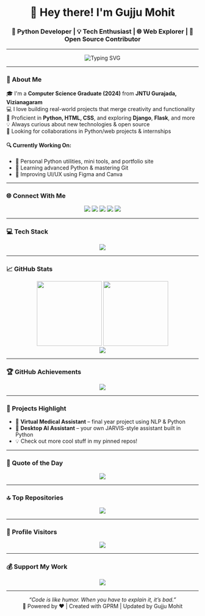 <h1 align="center">👋 Hey there! I'm Gujju Mohit</h1>
<h3 align="center">🚀 Python Developer | 💡 Tech Enthusiast | 🌐 Web Explorer | 💬 Open Source Contributor</h3>

---

<p align="center">
  <img src="https://readme-typing-svg.herokuapp.com?font=Fira+Code&duration=4000&pause=1000&center=true&width=435&lines=Aspiring+Developer+%F0%9F%92%BB;Python+%7C+Web+%7C+Automation+Enthusiast;Always+Learning+%F0%9F%93%9A;Let's+build+something+great+%F0%9F%94%A5" alt="Typing SVG" />
</p>

---

### 💫 About Me

🎓 I'm a **Computer Science Graduate (2024)** from **JNTU Gurajada, Vizianagaram**  
💻 I love building real-world projects that merge creativity and functionality  
🌟 Proficient in **Python, HTML, CSS**, and exploring **Django**, **Flask**, and more  
💡 Always curious about new technologies & open source  
📌 Looking for collaborations in Python/web projects & internships  

#### 🔍 Currently Working On:
- 🔨 Personal Python utilities, mini tools, and portfolio site  
- 🧠 Learning advanced Python & mastering Git  
- 🎯 Improving UI/UX using Figma and Canva

---

### 🌐 Connect With Me

<p align="center">
  <a href="https://linkedin.com/in/gmohitreddy"><img src="https://skillicons.dev/icons?i=linkedin" /></a>
  <a href="https://x.com/gmohitreddy"><img src="https://skillicons.dev/icons?i=twitter" /></a>
  <a href="https://instagram.com/gmohitreddy"><img src="https://skillicons.dev/icons?i=instagram" /></a>
  <a href="https://facebook.com/mohit.reddy.9655"><img src="https://skillicons.dev/icons?i=facebook" /></a>
  <a href="https://quora.com/profile/Gujju-Mohit-Reddy"><img src="https://img.shields.io/badge/Quora-B92B27?style=flat-square&logo=quora&logoColor=white" /></a>
</p>

---

### 💻 Tech Stack

<p align="center">
  <img src="https://skillicons.dev/icons?i=python,html,css,js,django,flask,mysql,mongodb,git,github,figma,canva,photoshop,illustrator,anaconda,vscode,postman" />
</p>

---

### 📈 GitHub Stats

<div align="center">
  <img src="https://github-readme-stats.vercel.app/api?username=gujjumohitreddy&show_icons=true&theme=tokyonight&count_private=true" height="170px"/>
  <img src="https://github-readme-streak-stats.herokuapp.com/?user=gujjumohitreddy&theme=tokyonight&hide_border=false" height="170px"/>
</div>

<div align="center">
  <img src="https://github-readme-stats.vercel.app/api/top-langs/?username=gujjumohitreddy&layout=compact&theme=tokyonight" />
</div>

---

### 🏆 GitHub Achievements

<p align="center">
  <img src="https://github-profile-trophy.vercel.app/?username=gujjumohitreddy&theme=dracula&column=7&no-frame=true&no-bg=true"/>
</p>

---

### 🚀 Projects Highlight

- 🧠 **Virtual Medical Assistant** – final year project using NLP & Python  
- 🤖 **Desktop AI Assistant** – your own JARVIS-style assistant built in Python  
- 💡 Check out more cool stuff in my pinned repos!

---

### 📌 Quote of the Day

<p align="center">
  <img src="https://quotes-github-readme.vercel.app/api?type=horizontal&theme=tokyonight"/>
</p>

---

### 🔝 Top Repositories

<p align="center">
  <img src="https://github-contributor-stats.vercel.app/api?username=gujjumohitreddy&limit=5&theme=tokyonight&combine_all_yearly_contributions=true"/>
</p>

---

### 👀 Profile Visitors

<p align="center">
  <img src="https://visitcount.itsvg.in/api?id=gujjumohitreddy&label=Profile%20Views&color=0&icon=5&pretty=true"/>
</p>

---

### 💰 Support My Work

<p align="center">
  <a href="https://paypal.me/gujjumohitreddy">
    <img src="https://img.shields.io/badge/Donate-PayPal-blue.svg?style=for-the-badge&logo=paypal"/>
  </a>
</p>

---

<p align="center">
  <i>“Code is like humor. When you have to explain it, it’s bad.”</i><br>
  🔗 Powered by ❤️ | Created with GPRM | Updated by Gujju Mohit
</p>